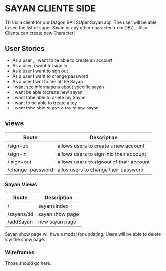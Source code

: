 # SAYAN CLIENTE SIDE

 This is a client for our Dragon BAll SUper Sayan app. The user will be able to see the list of super Sayan or any other character fr om DBZ .. Also Cliente can create new Character!


## User Stories


* As a user , I want to be able to create an account
* As a user, i want tot sign in
*  As a user I want to sign out
*  As a user I want to change password
*  As a user I wnt to see al the Sayan
*  I want see informations about specific sayan
*  I want be able tocreate new sayan
*  I want tobe able to delete my Sayan
*  I want to be able to create a toy
*  I want tobe able to give a toy to any sayan


## views

| Route | Description |
| ----- | ----------- |
| /sign-up| allows users to create a new account |
| /sign-in | allows users to sign into their account |
|/ sign-out | allows users to signout of their account |
| /change-password | allos users to change their password |

### Sayan Views

| Route | Description |
| ----- | ----------- |
| /     |  sayans index |
|/sayans/:id | sayan show page |
| /addSayan | new sayan page |


Sayan show page wil have a modal for updating.
Users will be able to delete viw the show page.



### Wireframes 

Those should go here.


